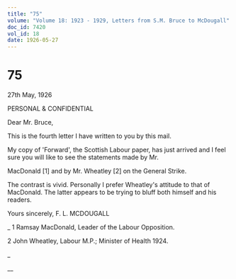 ```yaml
---
title: "75"
volume: "Volume 18: 1923 - 1929, Letters from S.M. Bruce to McDougall"
doc_id: 7420
vol_id: 18
date: 1926-05-27
---
```


# 75

27th May, 1926

PERSONAL &amp; CONFIDENTIAL

Dear Mr. Bruce,

This is the fourth letter I have written to you by this mail.

My copy of 'Forward', the Scottish Labour paper, has just arrived and I feel sure you will like to see the statements made by Mr.

MacDonald [1] and by Mr. Wheatley [2] on the General Strike.

The contrast is vivid. Personally I prefer Wheatley's attitude to that of MacDonald. The latter appears to be trying to bluff both himself and his readers.

Yours sincerely, F. L. MCDOUGALL 

_ 1 Ramsay MacDonald, Leader of the Labour Opposition.

2 John Wheatley, Labour M.P.; Minister of Health 1924.

_

__
